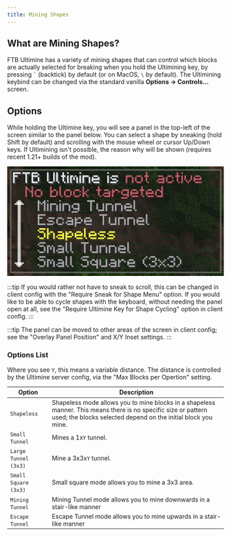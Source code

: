 ```yaml
---
title: Mining Shapes
---
```


## What are Mining Shapes?

FTB Ultimine has a variety of mining shapes that can control which blocks are actually selected for breaking when you hold the Ultimining key, by pressing <code>\`</code> (backtick) by default (or on MacOS, `\` by default). The Ultimining keybind can be changed via the standard vanilla **Options -> Controls...** screen.

## Options

While holding the Ultimine key, you will see a panel in the top-left of the screen similar to the panel below. You can select a shape by sneaking (hold Shift by default) and scrolling with the mouse wheel or cursor Up/Down keys. If Ultimining isn't possible, the reason why will be shown (requires recent 1.21+ builds of the mod).

![Ultimine Menu](../../_assets/images/ultimine/ultimine-status-panel.png)

:::tip
If you would rather not have to sneak to scroll, this can be changed in client config with the "Require Sneak for Shape Menu" option. If you would like to be able to cycle shapes with the keyboard, without needing the panel open at all, see the "Require Ultimine Key for Shape Cycling" option in client config.
:::

:::tip
The panel can be moved to other areas of the screen in client config; see the "Overlay Panel Position" and X/Y Inset settings.
:::

### Options List

Where you see `Y`, this means a variable distance. The distance is controlled by the Ultimine server config, via the "Max Blocks per Opertion" setting.

| Option | Description |
| --- | --- |
| `Shapeless` | Shapeless mode allows you to mine blocks in a shapeless manner. This means there is no specific size or pattern used; the blocks selected depend on the initial block you mine. |
| `Small Tunnel` | Mines a 1x`Y` tunnel. |
| `Large Tunnel (3x3)` | Mine a 3x3x`Y` tunnel. |
| `Small Square (3x3)` | Small square mode allows you to mine a 3x3 area. |
| `Mining Tunnel` | Mining Tunnel mode allows you to mine downwards in a stair-like manner |
| `Escape Tunnel` | Escape Tunnel mode allows you to mine upwards in a stair-like manner |
